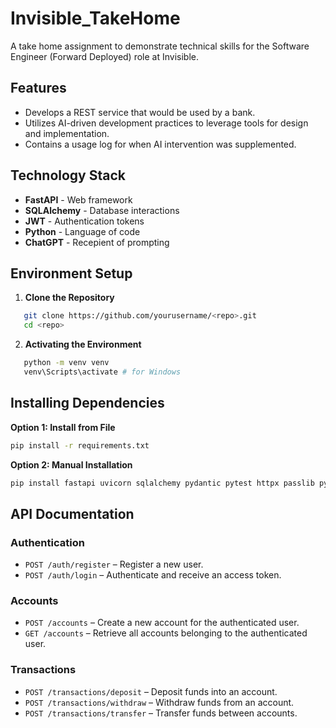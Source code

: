 # Invisible_TakeHome
A take home assignment to demonstrate technical skills for the Software Engineer (Forward Deployed) role at Invisible.

## Features
- Develops a REST service that would be used by a bank.
- Utilizes AI-driven development practices to leverage tools for design and implementation.
- Contains a usage log for when AI intervention was supplemented.


## Technology Stack
- **FastAPI** - Web framework
- **SQLAlchemy** - Database interactions
- **JWT** - Authentication tokens
- **Python** - Language of code
- **ChatGPT** - Recepient of prompting


## Environment Setup

1. **Clone the Repository**
```bash
   git clone https://github.com/yourusername/<repo>.git
   cd <repo>
```

2. **Activating the Environment**
```bash
   python -m venv venv
   venv\Scripts\activate # for Windows
```

## Installing Dependencies

**Option 1: Install from File**
```bash
pip install -r requirements.txt
```

**Option 2: Manual Installation**
```bash
pip install fastapi uvicorn sqlalchemy pydantic pytest httpx passlib python-jose python-dotenv passlib[bcrypt]
```

## API Documentation

### Authentication
- `POST /auth/register` – Register a new user.  
- `POST /auth/login` – Authenticate and receive an access token.  

### Accounts
- `POST /accounts` – Create a new account for the authenticated user.  
- `GET /accounts` – Retrieve all accounts belonging to the authenticated user.  

### Transactions
- `POST /transactions/deposit` – Deposit funds into an account.  
- `POST /transactions/withdraw` – Withdraw funds from an account.  
- `POST /transactions/transfer` – Transfer funds between accounts.
